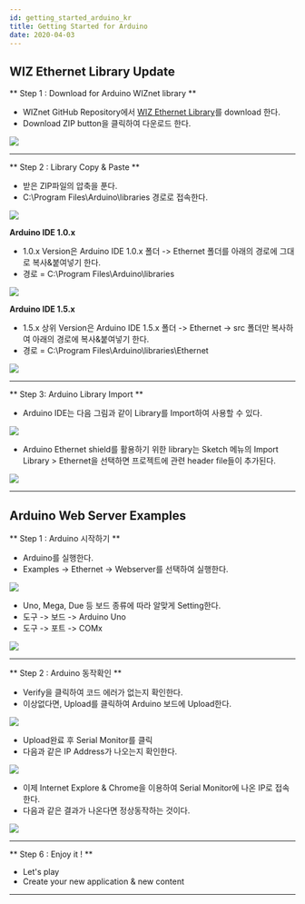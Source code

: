 ```yaml
---
id: getting_started_arduino_kr
title: Getting Started for Arduino
date: 2020-04-03
---
```


## WIZ Ethernet Library Update

** Step 1 : Download for Arduino WIZnet library **

  - WIZnet GitHub Repository에서 [WIZ Ethernet
    Library](https://github.com/Wiznet/WIZ_Ethernet_Library)를 download
    한다.
  - Download ZIP button을 클릭하여 다운로드 한다.

![](/img/osh/w5500_ethernet_shield/library_down.png)

-----

** Step 2 : Library Copy & Paste **

  - 받은 ZIP파일의 압축을 푼다.
  - C:\\Program Files\\Arduino\\libraries 경로로 접속한다.

![](/img/osh/w5500_ethernet_shield/folder_3.png)

**Arduino IDE 1.0.x**

  - 1.0.x Version은 Arduino IDE 1.0.x 폴더 -\> Ethernet 폴더를 아래의 경로에 그대로
    복사&붙여넣기 한다.
  - 경로 = C:\\Program Files\\Arduino\\libraries

![](/img/osh/w5500_ethernet_shield/folder_1.png)

**Arduino IDE 1.5.x**

  - 1.5.x 상위 Version은 Arduino IDE 1.5.x 폴더 -\> Ethernet -\> src 폴더만 복사하여
    아래의 경로에 복사&붙여넣기 한다.
  - 경로 = C:\\Program Files\\Arduino\\libraries\\Ethernet

![](/img/osh/w5500_ethernet_shield/folder_2.png)

-----

** Step 3: Arduino Library Import **

  - Arduino IDE는 다음 그림과 같이 Library를 Import하여 사용할 수 있다.

![](/img/osh/w5500_ethernet_shield/getting3-1.png)

  - Arduino Ethernet shield를 활용하기 위한 library는 Sketch 메뉴의 Import Library
    \> Ethernet을 선택하면 프로젝트에 관련 header file들이 추가된다.

![](/img/osh/w5500_ethernet_shield/getting3-2.png)

-----

## Arduino Web Server Examples

** Step 1 : Arduino 시작하기 **

  - Arduino를 실행한다.
  - Examples -\> Ethernet -\> Webserver를 선택하여 실행한다.

![](/img/osh/w5500_ethernet_shield/getting4.png)

  - Uno, Mega, Due 등 보드 종류에 따라 알맞게 Setting한다.
  - 도구 -\> 보드 -\> Arduino Uno
  - 도구 -\> 포트 -\> COMx

![](/img/osh/w5500_ethernet_shield/getting5.png)

-----

** Step 2 : Arduino 동작확인 **

  - Verify을 클릭하여 코드 에러가 없는지 확인한다.
  - 이상없다면, Upload를 클릭하여 Arduino 보드에 Upload한다.

![](/img/osh/w5500_ethernet_shield/getting6.png)

  - Upload완료 후 Serial Monitor를 클릭
  - 다음과 같은 IP Address가 나오는지 확인한다.

![](/img/osh/w5500_ethernet_shield/getting7.png)

  - 이제 Internet Explore & Chrome을 이용하여 Serial Monitor에 나온 IP로 접속한다.
  - 다음과 같은 결과가 나온다면 정상동작하는 것이다.

![](/img/osh/w5500_ethernet_shield/getting8.png)

-----

** Step 6 : Enjoy it \! **

  - Let's play
  - Create your new application & new content

-----